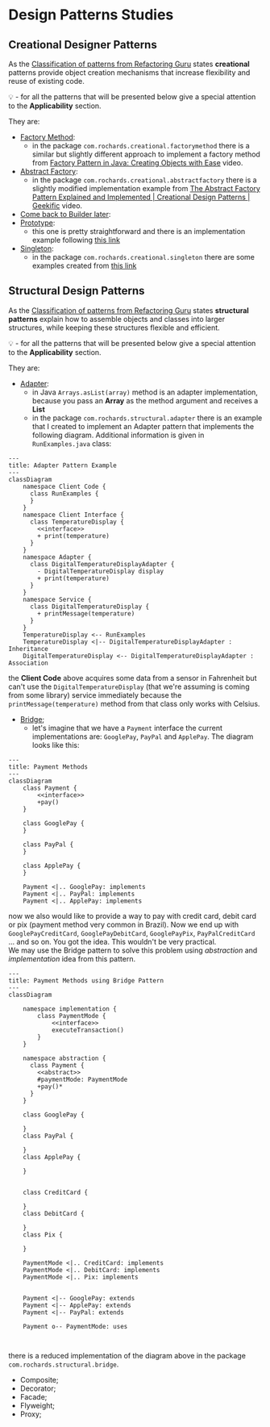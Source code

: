 # Design Patterns Studies

## Creational Designer Patterns

As the [Classification of patterns from Refactoring Guru](https://refactoring.guru/design-patterns/classification) states
**creational** patterns provide object creation mechanisms that increase flexibility and reuse of existing code.

:bulb: - for all the patterns that will be presented below give a special attention to the **Applicability** section.

They are:
- [Factory Method](https://refactoring.guru/design-patterns/factory-method):
  - in the package `com.rochards.creational.factorymethod` there is a similar but slightly different approach to implement a factory method from [Factory Pattern in Java: Creating Objects with Ease](https://www.youtube.com/watch?v=iTfa97vXCAo) video.
- [Abstract Factory](https://refactoring.guru/design-patterns/abstract-factory):
  - in the package `com.rochards.creational.abstractfactory` there is a slightly modified implementation example from [The Abstract Factory Pattern Explained and Implemented | Creational Design Patterns | Geekific](https://www.youtube.com/watch?v=QNpwWkdFvgQ) video.
- [Come back to Builder later](https://refactoring.guru/design-patterns/builder):
- [Prototype](https://refactoring.guru/design-patterns/prototype):
  - this one is pretty straightforward and there is an implementation example following [this link](https://refactoring.guru/design-patterns/prototype/java/example)
- [Singleton](https://refactoring.guru/design-patterns/singleton):
  - in the package `com.rochards.creational.singleton` there are some examples created from [this link](https://refactoring.guru/design-patterns/singleton/java/example#lang-features)

## Structural Design Patterns

As the [Classification of patterns from Refactoring Guru](https://refactoring.guru/design-patterns/classification) states
**structural patterns** explain how to assemble objects and classes into larger structures, while keeping these structures 
flexible and efficient.

:bulb: - for all the patterns that will be presented below give a special attention to the **Applicability** section.

They are:
- [Adapter](https://refactoring.guru/design-patterns/adapter):
  - in Java `Arrays.asList(array)` method is an adapter implementation, because you pass an **Array** as the method argument and receives a **List**
  - in the package `com.rochards.structural.adapter` there is an example that I created to implement an Adapter pattern that implements the following diagram. Additional information is given in `RunExamples.java` class:

```mermaid
---
title: Adapter Pattern Example
---
classDiagram
    namespace Client Code {
      class RunExamples {
      }
    }
    namespace Client Interface {
      class TemperatureDisplay {
        <<interface>>
        + print(temperature)
      }
    }
    namespace Adapter {
      class DigitalTemperatureDisplayAdapter {
        - DigitalTemperatureDisplay display
        + print(temperature)
      }
    }
    namespace Service {
      class DigitalTemperatureDisplay {
        + printMessage(temperature)
      }
    }
    TemperatureDisplay <-- RunExamples
    TemperatureDisplay <|-- DigitalTemperatureDisplayAdapter : Inheritance
    DigitalTemperatureDisplay <-- DigitalTemperatureDisplayAdapter : Association
```
the **Client Code** above acquires some data from a sensor in Fahrenheit but can't use the `DigitalTemperatureDisplay` 
(that we're assuming is coming from some library) service immediately because the `printMessage(temperature)` method from 
that class only works with Celsius.

- [Bridge](https://refactoring.guru/design-patterns/bridge);
  - let's imagine that we have a `Payment` interface the current implementations are: `GooglePay`, `PayPal` and `ApplePay`. The diagram looks like this:
```mermaid
---
title: Payment Methods
---
classDiagram
    class Payment {
        <<interface>>
        +pay()
    }
    
    class GooglePay {
    }
    
    class PayPal {
    }
    
    class ApplePay {
    }
    
    Payment <|.. GooglePay: implements
    Payment <|.. PayPal: implements
    Payment <|.. ApplePay: implements
```
now we also would like to provide a way to pay with credit card, debit card or pix (payment method very common in Brazil). Now we end up with `GooglePayCreditCard`, `GooglePayDebitCard`, `GooglePayPix`, `PayPalCreditCard` ... and so on. You got the idea. This wouldn't be very practical.  
We may use the Bridge pattern to solve this problem using *abstraction* and *implementation* idea from this pattern.
```mermaid
---
title: Payment Methods using Bridge Pattern
---
classDiagram
    
    namespace implementation {
        class PaymentMode {
            <<interface>>
            executeTransaction()
        }
    }

    namespace abstraction {
      class Payment {
        <<abstract>>
        #paymentMode: PaymentMode
        +pay()*
      }
    }

    class GooglePay {
  
    }
    class PayPal {
  
    }
    class ApplePay {
  
    }
    
    
    class CreditCard {
        
    }
    class DebitCard {
        
    }
    class Pix {
        
    }

    PaymentMode <|.. CreditCard: implements
    PaymentMode <|.. DebitCard: implements
    PaymentMode <|.. Pix: implements
    
    
    Payment <|-- GooglePay: extends
    Payment <|-- ApplePay: extends
    Payment <|-- PayPal: extends
  
    Payment o-- PaymentMode: uses
  
  
```
there is a reduced implementation of the diagram above in the package `com.rochards.structural.bridge`.

- Composite;
- Decorator;
- Facade;
- Flyweight;
- Proxy;